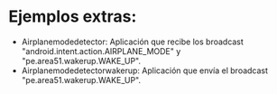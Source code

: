 # Ejemplos extras:
- Airplanemodedetector: Aplicación que recibe los broadcast "android.intent.action.AIRPLANE_MODE" y "pe.area51.wakerup.WAKE_UP".
- Airplanemodedetectorwakerup: Aplicación que envía el broadcast "pe.area51.wakerup.WAKE_UP".
